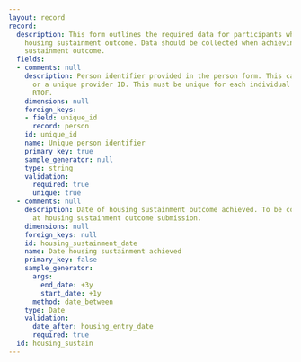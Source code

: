 ```yaml
---
layout: record
record:
  description: This form outlines the required data for participants who achieve the
    housing sustainment outcome. Data should be collected when achieving the housing
    sustainment outcome.
  fields:
  - comments: null
    description: Person identifier provided in the person form. This can be a NINO
      or a unique provider ID. This must be unique for each individual supported on
      RTOF.
    dimensions: null
    foreign_keys:
    - field: unique_id
      record: person
    id: unique_id
    name: Unique person identifier
    primary_key: true
    sample_generator: null
    type: string
    validation:
      required: true
      unique: true
  - comments: null
    description: Date of housing sustainment outcome achieved. To be collected once
      at housing sustainment outcome submission.
    dimensions: null
    foreign_keys: null
    id: housing_sustainment_date
    name: Date housing sustainment achieved
    primary_key: false
    sample_generator:
      args:
        end_date: +3y
        start_date: +1y
      method: date_between
    type: Date
    validation:
      date_after: housing_entry_date
      required: true
  id: housing_sustain
---
```

